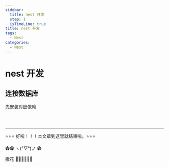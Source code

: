 ```yaml
---
sidebar:
  title: nest 开发
  step: 1
  isTimeLine: true
title: nest 开发
tags:
  - Nest
categories:
  - Nest
---
```


# nest 开发

## 连接数据库

先安装对应依赖

```shell

```

<br/>
<hr />

⭐️⭐️⭐️ 好啦！！！本文章到这里就结束啦。⭐️⭐️⭐️

✿✿ ヽ(°▽°)ノ ✿

撒花 🌸🌸🌸🌸🌸🌸
